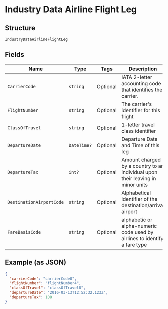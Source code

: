 
# Industry Data Airline Flight Leg

## Structure

`IndustryDataAirlineFlightLeg`

## Fields

| Name | Type | Tags | Description |
|  --- | --- | --- | --- |
| `CarrierCode` | `string` | Optional | IATA 2-letter accounting code that identifies the carrier. |
| `FlightNumber` | `string` | Optional | The carrier's identifier for this flight |
| `ClassOfTravel` | `string` | Optional | 1-letter travel class identifier |
| `DepartureDate` | `DateTime?` | Optional | Departure Date and Time of this leg |
| `DepartureTax` | `int?` | Optional | Amount charged by a country to an individual upon their leaving in minor units |
| `DestinationAirportCode` | `string` | Optional | Alphabetical identifier of the destination/arrival airport |
| `FareBasisCode` | `string` | Optional | alphabetic or alpha-numeric code used by airlines to identify a fare type |

## Example (as JSON)

```json
{
  "carrierCode": "carrierCode0",
  "flightNumber": "flightNumber4",
  "classOfTravel": "classOfTravel8",
  "departureDate": "2016-03-13T12:52:32.123Z",
  "departureTax": 108
}
```

